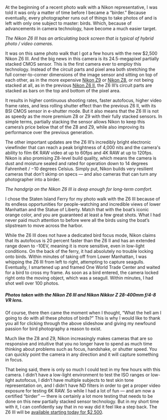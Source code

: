 At the beginning of a recent photo walk with a Nikon representative, I was told it was only a matter of time before I became a “birder.” Because eventually, every photographer runs out of things to take photos of and is left with only one subject to master: birds. Which, because of advancements in camera technology, have become a much easier target. 

*The Nikon Z6 III has an articulating back screen that is typical of hybrid photo / video cameras.*

It was on this same photo walk that I got a few hours with the new $2,500 Nikon Z6 III. And the big news in this camera is its 24.5-megapixel partially stacked CMOS sensor. This is the first camera ever to employ this technology. Instead of the circuit parts and pixel area both stretching the full corner-to-corner dimensions of the image sensor and sitting on top of each other, as in the more expensive [Nikon Z9](/23562434/nikon-z9-mirrorless-camera-test-review-video) or [Nikon Z8](/23716991/nikon-z8-mirrorless-camera-price-specs-hands-on), or not being stacked at all, as in the previous [Nikon Z6 II](/2020/10/14/21515666/nikon-z6-z7-ii-features-specs-price-4k-60fps), the Z6 III’s circuit parts are stacked as bars on the top and bottom of the pixel area. 

It results in higher continuous shooting rates, faster autofocus, higher video frame rates, and less rolling shutter effect than the previous Z6 II, with its BSI CMOS sensor in e-shutter mode. But it also means that the Z6 III is not as speedy as the more premium Z8 or Z9 with their fully stacked sensors. In simple terms, partially stacking the sensor allows Nikon to keep this camera’s price below that of the Z8 and Z9, while also improving its performance over the previous generation.

The other important updates are the Z6 III’s incredibly bright electronic viewfinder that can reach a peak brightness of 4,000 nits and the camera's ability to film 6K RAW video at up to 60fps and 4K RAW at up to 120fps. Nikon is also promising Z8-level build quality, which means the camera is dust and moisture sealed and rated for operation down to 14 degrees Fahrenheit / −10 degrees Celsius. Simply put, Nikon builds very resilient cameras that don’t skimp on specs — and also cameras that can turn any photographer into a birder.

*The handgrip on the Nikon Z6 III is deep enough for long-term comfort.*

I chose the Staten Island Ferry for my photo walk with the Z6 III because of its endless opportunities for people-watching and incredible views of lower Manhattan and the Statue of Liberty. Match that with the boat’s iconic orange color, and you are guaranteed at least a few great shots. What I had never paid much attention to before were all the birds using the boat’s slipstream to move across the harbor. 

While the Z6 III does not have a dedicated bird focus mode, Nikon claims that its autofocus is 20 percent faster than the Z6 II and has an extended range down to -10EV, meaning it is more sensitive, even in low-light conditions. On the back of the ferry, it had absolutely no trouble locking onto birds. Within minutes of taking off from Lower Manhattan, I was whipping the Z6 III from left to right, attempting to capture seagulls. Eventually, I smartened up and framed One World Trade Center and waited for a bird to cross my frame. As soon as a bird entered, the camera locked right onto the moving object, which was a seagull. Within minutes, I had shot well over 100 photos.

##### *Photos taken with the Nikon Z6 III and Nikon Nikkor Z 28-400mm f/4-8 VR lens.*

Of course, there then came the moment when I thought, “What the hell am I going to do with all these photos of birds?” This is why I would like to thank you all for clicking through the above slideshow and giving my newfound passion for bird photography a reason to exist.

Much like the Z8 and Z9, Nikon increasingly makes cameras that are so responsive and intuitive that you no longer have to spend as much time thinking about problems such as focus, handshake, or shutter speed. You can quickly point the camera in any direction and it will capture something in focus.

That being said, there is only so much I could test in my few hours with this camera. I didn’t have a low-light environment to test the ISO ranges or low-light autofocus, I didn’t have multiple subjects to test skin tone representation on, and I didn’t have ND filters in order to get a proper video exposure for testing 6K RAW. So while I had a lot of fun — and am now a certified “birder” — there is certainly a lot more testing that needs to be done on this new partially stacked sensor technology. But in my short time with it, I can confidently say that in no way did it feel like a step back. The Z6 III will be [available starting today for $2,500](https://go.skimresources.com/?id=1025X1701640&xs=1&url=https%3A%2F%2Fwww.bhphotovideo.com%2Fc%2Fproduct%2F1834803-REG%2Fnikon_z6_iii_mirrorless_camera.html).
